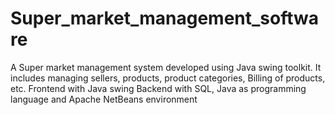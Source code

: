 # Super_market_management_software
A Super market management system developed using Java swing toolkit. It includes managing sellers, products, product categories, Billing of products, etc. Frontend with Java swing Backend with SQL, Java as programming language and Apache NetBeans environment
